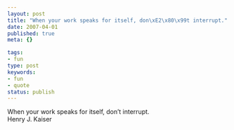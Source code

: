 ```yaml
---
layout: post
title: "When your work speaks for itself, don\xE2\x80\x99t interrupt."
date: 2007-04-01
published: true
meta: {}

tags:
- fun
type: post
keywords:
- fun
- quote
status: publish
---
```

When your work speaks for itself, don&#8217;t interrupt.<br />Henry J. Kaiser

